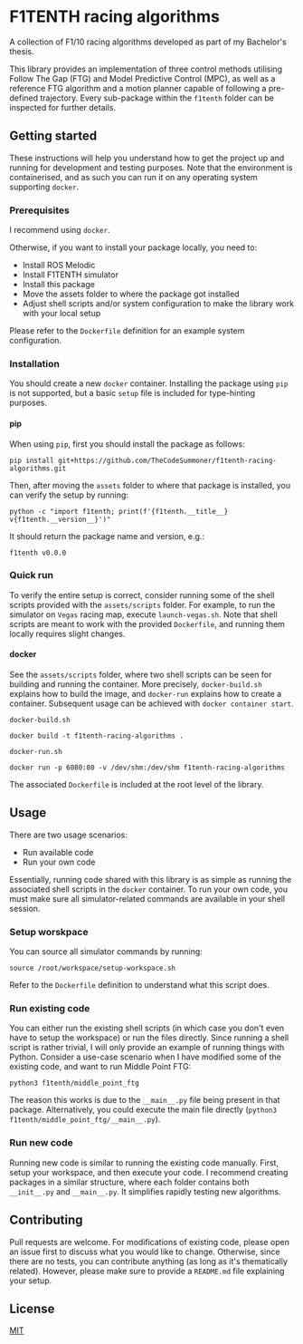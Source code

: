 # F1TENTH racing algorithms

A collection of F1/10 racing algorithms developed as part of my Bachelor's thesis.

This library provides an implementation of three control methods utilising Follow The Gap (FTG) and Model Predictive
Control (MPC), as well as a reference FTG algorithm and a motion planner capable of following a pre-defined trajectory.
Every sub-package within the `f1tenth` folder can be inspected for further details.

## Getting started

These instructions will help you understand how to get the project up and running for development and testing purposes.
Note that the environment is containerised, and as such you can run it on any operating system supporting `docker`.

### Prerequisites

I recommend using `docker`.

Otherwise, if you want to install your package locally, you need to:

- Install ROS Melodic
- Install F1TENTH simulator
- Install this package
- Move the assets folder to where the package got installed
- Adjust shell scripts and/or system configuration to make the library work with your local setup

Please refer to the `Dockerfile` definition for an example system configuration.

### Installation

You should create a new `docker` container. Installing the package using `pip` is not supported, but a basic
`setup` file is included for type-hinting purposes.

#### pip

When using `pip`, first you should install the package as follows:

```commandline
pip install git+https://github.com/TheCodeSummoner/f1tenth-racing-algorithms.git
```

Then, after moving the `assets` folder to where that package is installed, you can verify the setup by running:

```commandline
python -c "import f1tenth; print(f'{f1tenth.__title__} v{f1tenth.__version__}')"
```

It should return the package name and version, e.g.:

```commandline
f1tenth v0.0.0
```

### Quick run

To verify the entire setup is correct, consider running some of the shell scripts provided with the `assets/scripts`
folder. For example, to run the simulator on `Vegas` racing map, execute `launch-vegas.sh`. Note that shell scripts
are meant to work with the provided `Dockerfile`, and running them locally requires slight changes.

#### docker

See the `assets/scripts` folder, where two shell scripts can be seen for building and running the container.
More precisely, `docker-build.sh` explains how to build the image, and `docker-run` explains how to create a
container. Subsequent usage can be achieved with `docker container start`.

`docker-build.sh`
```commandline
docker build -t f1tenth-racing-algorithms .
```

`docker-run.sh`
```
docker run -p 6080:80 -v /dev/shm:/dev/shm f1tenth-racing-algorithms
```

The associated `Dockerfile` is included at the root level of the library.

## Usage

There are two usage scenarios:

- Run available code
- Run your own code

Essentially, running code shared with this library is as simple as running the associated shell scripts in the `docker`
container. To run your own code, you must make sure all simulator-related commands are available in your shell session.

### Setup worskpace

You can source all simulator commands by running:

```commandline
source /root/workspace/setup-workspace.sh
```

Refer to the `Dockerfile` definition to understand what this script does.

### Run existing code

You can either run the existing shell scripts (in which case you don't even have to setup the workspace) or run the
files directly. Since running a shell script is rather trivial, I will only provide an example of running things with
Python. Consider a use-case scenario when I have modified some of the existing code, and want to run Middle Point FTG:

```commandline
python3 f1tenth/middle_point_ftg
```

The reason this works is due to the `__main__.py` file being present in that package. Alternatively, you could execute
the main file directly (`python3 f1tenth/middle_point_ftg/__main__.py`).

### Run new code

Running new code is similar to running the existing code manually. First, setup your workspace, and then execute your
code. I recommend creating packages in a similar structure, where each folder contains both `__init__.py` and
`__main__.py`. It simplifies rapidly testing new algorithms.

## Contributing
Pull requests are welcome. For modifications of existing code, please open an issue first to discuss what you would like
to change. Otherwise, since there are no tests, you can contribute anything (as long as it's thematically related).
However, please make sure to provide a `README.md` file explaining your setup.

## License
[MIT](https://choosealicense.com/licenses/mit/)